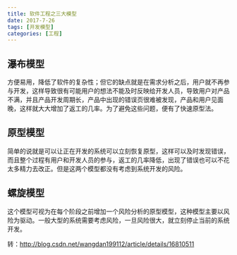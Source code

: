 ```yaml
---
title: 软件工程之三大模型
date: 2017-7-26
tags: [开发模型]
categories: [工程]
---
```

## 瀑布模型
方便易用，降低了软件的复杂性；但它的缺点就是在需求分析之后，用户就不再参与开发，这样导致很有可能用户的想法不能及时反映给开发人员，导致用户对产品不满，并且产品开发周期长，产品中出现的错误页很难被发现，产品和用户见面晚，这样就大大增加了返工的几率。为了避免这些问题，便有了快速原型法。

## 原型模型
简单的说就是可以让正在开发的系统可以立刻恢复原型，这样可以及时发现错误，而且整个过程有用户和开发人员的参与，返工的几率降低，出现了错误也可以不花太多精力去改正。但是这两个模型都没有考虑到系统开发的风险。

## 螺旋模型
这个模型可视为在每个阶段之前增加一个风险分析的原型模型，这种模型主要以风险为驱动。一般大型的系统需要考虑风险，一旦风险很大，就立刻停止当前的系统开发。

转：http://blog.csdn.net/wangdan199112/article/details/16810511